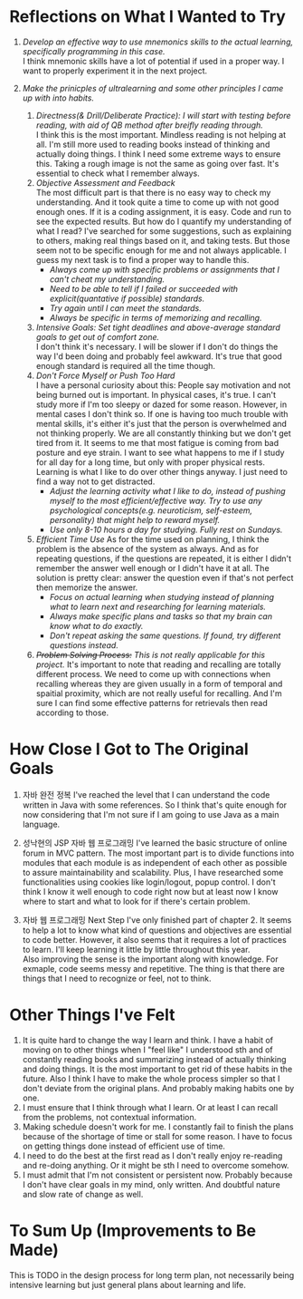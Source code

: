 # Reflections on What I Wanted to Try
1. *Develop an effective way to use mnemonics skills to the actual learning, specifically programming in this case.*  
I think mnemonic skills have a lot of potential if used in a proper way. I want to properly experiment it in the next project.

1. *Make the prinicples of ultralearning and some other principles I came up with into habits.* 
   1. *Directness(& Drill/Deliberate Practice): I will start with testing before reading, with aid of QB method after breifly reading through.*  
      I think this is the most important. Mindless reading is not helping at all. I'm still more used to reading books instead of thinking and actually doing things. I think I need some extreme ways to ensure this.
      Taking a rough image is not the same as going over fast. It's essential to check what I remember always.
   1. *Objective Assessment and Feedback*  
      The most difficult part is that there is no easy way to check my understanding. And it took quite a time to come up with not good enough ones. If it is a coding assignment, it is easy. Code and run to see the expected results. But how do I quantify my understanding of what I read? I've searched for some suggestions, such as explaining to others, making real things based on it, and taking tests. But those seem not to be specific enough for me and not always applicable. I guess my next task is to find a proper way to handle this.  
      - *Always come up with specific problems or assignments that I can't cheat my understanding.*
      - *Need to be able to tell if I failed or succeeded with explicit(quantative if possible) standards.*
      - *Try again until I can meet the standards.*
      - *Always be specific in terms of memorizing and recalling.*  
   1. *Intensive Goals: Set tight deadlines and above-average standard goals to get out of comfort zone.*  
      I don't think it's necessary. I will be slower if I don't do things the way I'd been doing and probably feel awkward. It's true that good enough standard is required all the time though.
   1. *Don't Force Myself or Push Too Hard*  
      I have a personal curiosity about this: People say motivation and not being burned out is important. In physical cases, it's true. I can't study more if I'm too sleepy or dazed for some reason. However, in mental cases I don't think so. If one is having too much trouble with mental skills, it's either it's just that the person is overwhelmed and not thinking properly. We are all constantly thinking but we don't get tired from it. It seems to me that most fatigue is coming from bad posture and eye strain. I want to see what happens to me if I study for all day for a long time, but only with proper physical rests. Learning is what I like to do over other things anyway. I just need to find a way not to get distracted.
      - *Adjust the learning activity what I like to do, instead of pushing myself to the most efficient/effective way. Try to use any psychological concepts(e.g. neuroticism, self-esteem, personality) that might help to reward myself.*
      - *Use only 8-10 hours a day for studying. Fully rest on Sundays.*
   1. *Efficient Time Use*
      As for the time used on planning, I think the problem is the absence of the system as always. And as for repeating questions, if the questions are repeated, it is either I didn't remember the answer well enough or I didn't have it at all. The solution is pretty clear: answer the question even if that's not perfect then memorize the answer.
      - *Focus on actual learning when studying instead of planning what to learn next and researching for learning materials.*
      - *Always make specific plans and tasks so that my brain can know what to do exactly.*
      - *Don't repeat asking the same questions. If found, try different questions instead.*
   1. *~~Problem Solving Process:~~ This is not really applicable for this project.*
      It's important to note that reading and recalling are totally different process. We need to come up with connections when recalling whereas they are given usually in a form of temporal and spaitial proximity, which are not really useful for recalling. And I'm sure I can find some effective patterns for retrievals then read according to those.

# How Close I Got to The Original Goals
1. 자바 완전 정복
I've reached the level that I can understand the code written in Java with some references. So I think that's quite enough for now considering that I'm not sure if I am going to use Java as a main language.

3. 성낙현의 JSP 자바 웹 프로그래밍
I've learned the basic structure of online forum in MVC pattern. The most important part is to divide functions into modules that each module is as independent of each other as possible to assure maintainability and scalability. Plus, I have researched some functionalities using cookies like login/logout, popup control. I don't think I know it well enough to code right now but at least now I know where to start and what to look for if there's certain problem.

3. 자바 웹 프로그래밍 Next Step
I've only finished part of chapter 2. It seems to help a lot to know what kind of questions and objectives are essential to code better. However, it also seems that it requires a lot of practices to learn. I'll keep learning it little by little throughout this year.  
Also improving the sense is the important along with knowledge. For exmaple, code seems messy and repetitive. The thing is that there are things that I need to recognize or feel, not to think.

# Other Things I've Felt
1. It is quite hard to change the way I learn and think. I have a habit of moving on to other things when I "feel like" I understood sth and of constantly reading books and summarizing instead of actually thinking and doing things. It is the most important to get rid of these habits in the future. Also I think I have to make the whole process simpler so that I don't deviate from the original plans. And probably making habits one by one.
2. I must ensure that I think through what I learn. Or at least I can recall from the problems, not contextual information.
3. Making schedule doesn't work for me. I constantly fail to finish the plans because of the shortage of time or stall for some reason. I have to focus on getting things done instead of efficient use of time.
4. I need to do the best at the first read as I don't really enjoy re-reading and re-doing anything. Or it might be sth I need to overcome somehow.
5. I must admit that I'm not consistent or persistent now. Probably because I don't have clear goals in my mind, only written. And doubtful nature and slow rate of change as well.

# To Sum Up (Improvements to Be Made)
This is TODO in the design process for long term plan, not necessarily being intensive learning but just general plans about learning and life.
